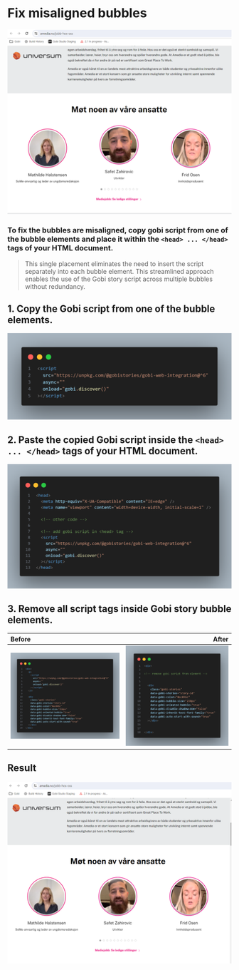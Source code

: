 # Fix misaligned bubbles

![](image-1.png)

### To fix the bubbles are misaligned, copy gobi script from one of the bubble elements and place it within the `<head> ... </head>` tags of your HTML document.

> This single placement eliminates the need to insert the script separately into each bubble element. This streamlined approach enables the use of the Gobi story script across multiple bubbles without redundancy.

## 1. Copy the Gobi script from one of the bubble elements.

![Alt text](image-4.png)

## 2. Paste the copied Gobi script inside the `<head> ... </head>` tags of your HTML document.

![Alt text](image-5.png)

## 3. Remove all script tags inside Gobi story bubble elements.

| Before                   |                    After |
| :----------------------- | -----------------------: |
| ![Alt text](image-2.png) | ![Alt text](image-7.png) |

## Result

![](image.png)
